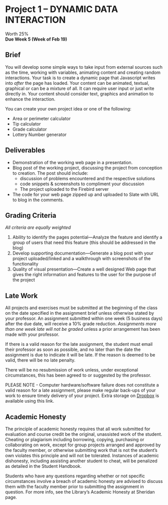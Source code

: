 # Project 1 – DYNAMIC DATA INTERACTION      
Worth 25%      
**Due Week 5 (Week of Feb 19)**

## Brief

You will develop some simple ways to take input from external sources such as the time, working with variables, animating content and creating random interactions. Your task is to create a dynamic page that Javascript writes into _after_ the page has loaded. Your content can be animated, textual, graphical or can be a mixture of all. It can require user input or just write directly in. Your content should consider text, graphics and animation to enhance the interaction.

You can create your own project idea or one of the following: 
- Area or perimeter calculator
- Tip calculator
- Grade calculator
- Lottery Number generator

## Deliverables

- Demonstration of the working web page in a presentation.
- Blog post of the working project, discussing the project from conception to creation. The post should include:
	- discussion of problems encountered and the respective solutions
	- code snippets & screenshots to compliment your discussion
	- The project uploaded to the Firebird server
- The code for your web page zipped up and uploaded to Slate with URL to blog in the comments.

## Grading Criteria

_All criteria are equally weighted_

1. Ability to identify the pages potential—Analyze the feature and identify a group of users that need this feature (this should be addressed in the blog)
2. Develop supporting documentation—Generate a blog post with your project uploaded/linked and a walkthrough with screenshots of the functionality 
3. Quality of visual presentation—Create a well designed Web page that gives the right information and features to the user for the purpose of the project 

## Late Work

All projects and exercises must be submitted at the beginning of the class on the date specified in the assignment brief unless otherwise stated by your professor. An assignment submitted within one week (5 business days) after the due date, will receive a 10% grade reduction. _Assignments more than one week late will not be graded_ unless a prior arrangement has been made with your professor.

If there is a valid reason for the late assignment, the student must email their professor as soon as possible, and no later than the date the assignment is due to indicate it will be late. If the reason is deemed to be valid, there will be no late penalty.

There will be no resubmission of work unless, under exceptional circumstances, this has been agreed to or suggested by the professor.

PLEASE NOTE - Computer hardware/software failure does not constitute a valid reason for a late assignment, please make regular back-ups of your work to ensure timely delivery of your project. Extra storage on [Dropbox](https://db.tt/KtXMYmmi) is available using this link.

## Academic Honesty

The principle of academic honesty requires that all work submitted for evaluation and course credit be the original, unassisted work of the student. Cheating or plagiarism including borrowing, copying, purchasing or collaborating on work, except for group projects arranged and approved by the faculty member, or otherwise submitting work that is not the student’s own violates this principle and will not be tolerated. Instances of academic dishonesty, including assisting another student to cheat, will be penalized as detailed in the Student Handbook.

Students who have any questions regarding whether or not specific circumstances involve a breach of academic honesty are advised to discuss them with the faculty member prior to submitting the assignment in question. For more info, see the Library’s Academic Honesty at Sheridan page.


